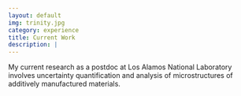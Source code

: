 ```yaml
---
layout: default
img: trinity.jpg
category: experience
title: Current Work
description: |
---
```

My current research as a postdoc at Los Alamos National Laboratory involves uncertainty quantification and analysis of microstructures of additively manufactured materials.